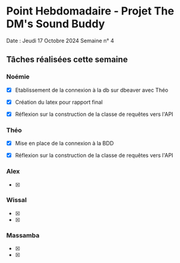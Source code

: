 # Point Hebdomadaire - Projet The DM's Sound Buddy


Date : Jeudi 17 Octobre 2024
Semaine n° 4

## Tâches réalisées cette semaine

### Noémie

- [x] Etablissement de la connexion à la db sur dbeaver avec Théo
- [x] Création du latex pour rapport final
- [x] Réflexion sur la construction de la classe de requêtes vers l'API


### Théo

- [x] Mise en place de la connexion à la BDD
- [x] Réflexion sur la construction de la classe de requêtes vers l'API


### Alex

- [x]

### Wissal

- [x]
- [x]

### Massamba

- [x]
- [x]

